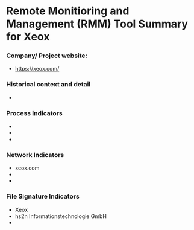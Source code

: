 # Remote Monitioring and Management (RMM) Tool Summary for Xeox

### Company/ Project website:
- https://xeox.com/

### Historical context and detail
- 

### Process Indicators
- 
- 
- 

### Network Indicators
- xeox.com
- 
-

### File Signature Indicators
- Xeox
- hs2n Informationstechnologie GmbH
-
